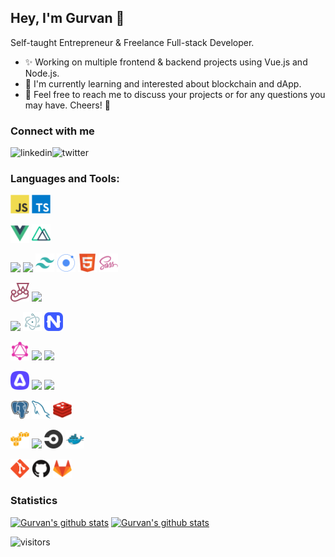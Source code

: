 ## Hey, I'm Gurvan 👋

Self-taught Entrepreneur & Freelance Full-stack Developer.

- ✨ Working on multiple frontend & backend projects using Vue.js and Node.js.
- 🌱 I'm currently learning and interested about blockchain and dApp.
- 💬 Feel free to reach me to discuss your projects or for any questions you may have. Cheers! 🍻

### Connect with me

[<img align="left" alt="linkedin" src="https://img.shields.io/badge/linkedin-%230077B5.svg?&style=for-the-badge&logo=linkedin&logoColor=white" />](https://www.linkedin.com/in/gurvan-campion/)
[<img align="left" alt="twitter" src="https://img.shields.io/badge/twitter-%231DA1F2.svg?&style=for-the-badge&logo=twitter&logoColor=white" />](https://twitter.com/Gurvan_GusS)

<br />

### Languages and Tools:

<code><img height="30" src="https://raw.githubusercontent.com/devicons/devicon/00f02ef57fb7601fd1ddcc2fe6fe670fef3ae3e4/icons/javascript/javascript-original.svg"></code>
<code><img height="30" src="https://raw.githubusercontent.com/devicons/devicon/00f02ef57fb7601fd1ddcc2fe6fe670fef3ae3e4/icons/typescript/typescript-original.svg"></code>

<code><img height="30" src="https://raw.githubusercontent.com/devicons/devicon/00f02ef57fb7601fd1ddcc2fe6fe670fef3ae3e4/icons/vuejs/vuejs-original.svg"></code>
<code><img height="30" src="https://raw.githubusercontent.com/devicons/devicon/00f02ef57fb7601fd1ddcc2fe6fe670fef3ae3e4/icons/nuxtjs/nuxtjs-original.svg"></code>

<code><img height="30" src="https://cdn.jsdelivr.net/npm/simple-icons@v5/icons/vuetify.svg"></code>
<code><img height="30" src="https://cdn.jsdelivr.net/npm/simple-icons@v5/icons/buefy.svg"></code>
<code><img height="30" src="https://raw.githubusercontent.com/devicons/devicon/00f02ef57fb7601fd1ddcc2fe6fe670fef3ae3e4/icons/tailwindcss/tailwindcss-plain.svg"></code>
<code><img height="30" src="https://raw.githubusercontent.com/devicons/devicon/00f02ef57fb7601fd1ddcc2fe6fe670fef3ae3e4/icons/ionic/ionic-original.svg"></code>
<code><img height="30" src="https://raw.githubusercontent.com/devicons/devicon/00f02ef57fb7601fd1ddcc2fe6fe670fef3ae3e4/icons/html5/html5-original.svg"></code>
<code><img height="30" src="https://raw.githubusercontent.com/devicons/devicon/00f02ef57fb7601fd1ddcc2fe6fe670fef3ae3e4/icons/sass/sass-original.svg"></code>

<code><img height="30" src="https://raw.githubusercontent.com/devicons/devicon/00f02ef57fb7601fd1ddcc2fe6fe670fef3ae3e4/icons/jest/jest-plain.svg"></code>
<code><img height="30" src="https://cdn.jsdelivr.net/npm/simple-icons@v5/icons/cypress.svg"></code>

<code><img height="30" src="https://cdn.jsdelivr.net/npm/simple-icons@v5/icons/capacitor.svg"></code>
<code><img height="30" src="https://raw.githubusercontent.com/devicons/devicon/00f02ef57fb7601fd1ddcc2fe6fe670fef3ae3e4/icons/electron/electron-original.svg"></code>
<code><img height="30" src="https://raw.githubusercontent.com/github/explore/master/topics/nativescript/nativescript.png"></code>

<code><img height="30" src="https://raw.githubusercontent.com/devicons/devicon/00f02ef57fb7601fd1ddcc2fe6fe670fef3ae3e4/icons/graphql/graphql-plain.svg"></code>
<code><img height="30" src="https://i.imgur.com/Y5BgDGl.png"></code>
<code><img height="30" src="https://typegraphql.com/img/logo.png"></code>

<code><img height="30" src="https://raw.githubusercontent.com/devicons/devicon/00f02ef57fb7601fd1ddcc2fe6fe670fef3ae3e4/icons/adonisjs/adonisjs-original.svg"></code>
<code><img height="30" src="https://cdn.jsdelivr.net/npm/simple-icons@v5/icons/fastify.svg"></code>
<code><img height="30" src="https://cdn.worldvectorlogo.com/logos/prisma-2.svg"></code>

<code><img height="30" src="https://raw.githubusercontent.com/devicons/devicon/00f02ef57fb7601fd1ddcc2fe6fe670fef3ae3e4/icons/postgresql/postgresql-original.svg"></code>
<code><img height="30" src="https://raw.githubusercontent.com/devicons/devicon/00f02ef57fb7601fd1ddcc2fe6fe670fef3ae3e4/icons/mysql/mysql-original.svg"></code>
<code><img height="30" src="https://raw.githubusercontent.com/devicons/devicon/00f02ef57fb7601fd1ddcc2fe6fe670fef3ae3e4/icons/redis/redis-original.svg"></code>

<code><img height="30" src="https://raw.githubusercontent.com/devicons/devicon/00f02ef57fb7601fd1ddcc2fe6fe670fef3ae3e4/icons/amazonwebservices/amazonwebservices-original.svg"></code>
<code><img height="30" src="https://i.imgur.com/4jyOst8.png"></code>
<code><img height="30" src="https://raw.githubusercontent.com/devicons/devicon/00f02ef57fb7601fd1ddcc2fe6fe670fef3ae3e4/icons/circleci/circleci-plain.svg"></code>
<code><img height="30" src="https://raw.githubusercontent.com/devicons/devicon/00f02ef57fb7601fd1ddcc2fe6fe670fef3ae3e4/icons/docker/docker-original.svg"></code>

<code><img height="30" src="https://raw.githubusercontent.com/devicons/devicon/00f02ef57fb7601fd1ddcc2fe6fe670fef3ae3e4/icons/git/git-original.svg"></code>
<code><img height="30" src="https://raw.githubusercontent.com/devicons/devicon/00f02ef57fb7601fd1ddcc2fe6fe670fef3ae3e4/icons/github/github-original.svg"></code>
<code><img height="30" src="https://raw.githubusercontent.com/devicons/devicon/00f02ef57fb7601fd1ddcc2fe6fe670fef3ae3e4/icons/gitlab/gitlab-original.svg"></code>


### Statistics

[![Gurvan's github stats](https://github-readme-stats.vercel.app/api?count_private=true&show_icons=true&theme=vue-dark&username=gurvan-guss)](https://github.com/anuraghazra/github-readme-stats)
[![Gurvan's github stats](https://github-readme-stats.vercel.app/api/top-langs/?count_private=true&show_icons=true&theme=vue-dark&username=gurvan-guss&layout=compact)](https://github.com/anuraghazra/github-readme-stats)

![visitors](https://visitor-badge.glitch.me/badge?page_id=gurvan-guss)
